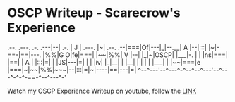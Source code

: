
<h1>OSCP Writeup - Scarecrow's Experience</h1>

<p>
             .--.           .---.        .-.
         .---|--|   .-.     | J |  .---. |~|    .--.
      .--|===|Of|---|_|--.__| A |--|:::| |~|-==-|==|---.
      |%%|G O|fe|===| |~~|%%| V |--|   |_|~|OSCP|  |___|-.
      |  |   |ns|===| |==|  | A |  |:::|=| |    |JS|---|=|
      |  |   |iv|   |_|__|  |   |__|   | | |    |  |___| |
      |~~|===|e |===|~|~~|%%|~~~|--|:::|=|~|----|==|---|=|
      ^--^---'--^---^-^--^--^---'--^---^-^-^-==-^--^---^-'
</p>
<p>Watch my OSCP Experience Writeup on youtube, follow the<a href="https://youtu.be/eKivXJpXeBs"> LINK <a> </p>
